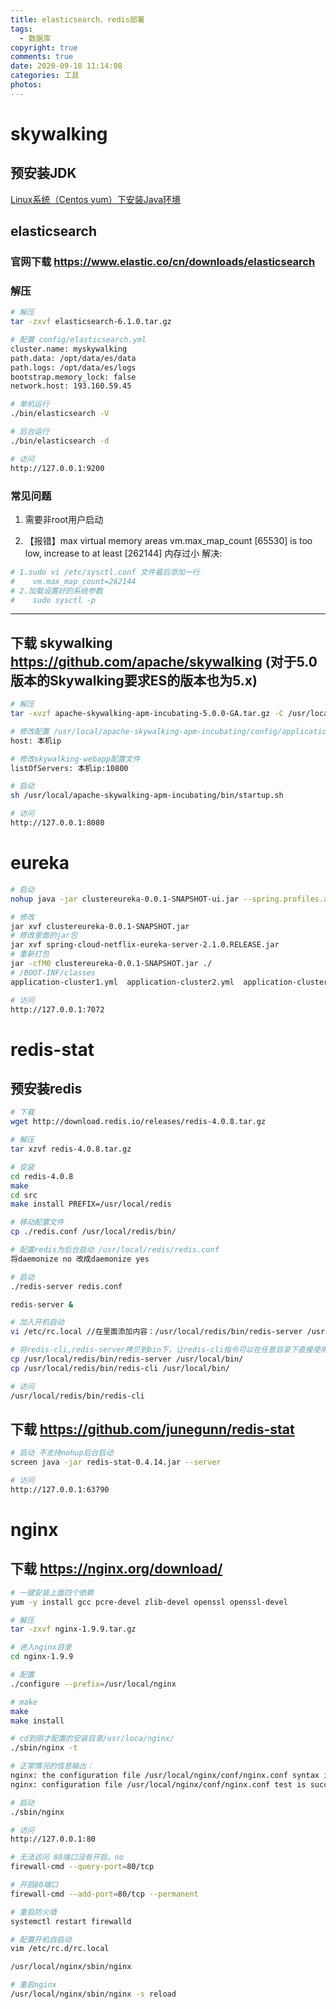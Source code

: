 ```yaml
---
title: elasticsearch、redis部署
tags:
  - 数据库
copyright: true
comments: true
date: 2020-09-18 11:14:08
categories: 工具
photos:
---
```


# skywalking

##  预安装JDK

[Linux系统（Centos yum）下安装Java环境](https://www.cnblogs.com/cosyer/p/7827995.html)

## elasticsearch

### 官网下载 https://www.elastic.co/cn/downloads/elasticsearch

### 解压
```bash
# 解压
tar -zxvf elasticsearch-6.1.0.tar.gz

# 配置 config/elasticsearch.yml
cluster.name: myskywalking
path.data: /opt/data/es/data
path.logs: /opt/data/es/logs
bootstrap.memory_lock: false
network.host: 193.160.59.45

# 单机运行
./bin/elasticsearch -V

# 后台运行
./bin/elasticsearch -d

# 访问
http://127.0.0.1:9200
```

### 常见问题
1. 需要非root用户启动

2. 【报错】max virtual memory areas vm.max_map_count [65530] is too low, increase to at least [262144] 内存过小
解决:
```bash
# 1.sudo vi /etc/sysctl.conf 文件最后添加一行
#    vm.max_map_count=262144
# 2.加载设置好的系统参数
#    sudo sysctl -p
```

---
<!--more-->

## 下载 skywalking https://github.com/apache/skywalking (对于5.0版本的Skywalking要求ES的版本也为5.x)
```bash
# 解压
tar -xvzf apache-skywalking-apm-incubating-5.0.0-GA.tar.gz -C /usr/local/

# 修改配置 /usr/local/apache-skywalking-apm-incubating/config/application.yml 
host: 本机ip

# 修改skywalking-webapp配置文件
listOfServers: 本机ip:10800

# 启动
sh /usr/local/apache-skywalking-apm-incubating/bin/startup.sh

# 访问
http://127.0.0.1:8080
```

# eureka
```bash
# 启动
nohup java -jar clustereureka-0.0.1-SNAPSHOT-ui.jar --spring.profiles.active=cluster2 > eureka_log.log &

# 修改
jar xvf clustereureka-0.0.1-SNAPSHOT.jar
# 修改里面的jar包
jar xvf spring-cloud-netflix-eureka-server-2.1.0.RELEASE.jar
# 重新打包
jar -cfM0 clustereureka-0.0.1-SNAPSHOT.jar ./
# /BOOT-INF/classes 
application-cluster1.yml  application-cluster2.yml  application-cluster3.yml 对应修改hostname，defaultZone其他注册中心地址

# 访问
http://127.0.0.1:7072
```

# redis-stat
## 预安装redis
```bash
# 下载
wget http://download.redis.io/releases/redis-4.0.8.tar.gz

# 解压
tar xzvf redis-4.0.8.tar.gz

# 安装
cd redis-4.0.8
make
cd src
make install PREFIX=/usr/local/redis

# 移动配置文件
cp ./redis.conf /usr/local/redis/bin/

# 配置redis为后台启动 /usr/local/redis/redis.conf 
将daemonize no 改成daemonize yes

# 启动
./redis-server redis.conf

redis-server &

# 加入开机启动
vi /etc/rc.local //在里面添加内容：/usr/local/redis/bin/redis-server /usr/local/redis/etc/redis.conf (意思就是开机调用这段开启redis的命令)

# 将redis-cli,redis-server拷贝到bin下，让redis-cli指令可以在任意目录下直接使用
cp /usr/local/redis/bin/redis-server /usr/local/bin/
cp /usr/local/redis/bin/redis-cli /usr/local/bin/

# 访问
/usr/local/redis/bin/redis-cli
```

## 下载 https://github.com/junegunn/redis-stat
```bash
# 启动 不支持nohup后台启动
screen java -jar redis-stat-0.4.14.jar --server

# 访问
http://127.0.0.1:63790
```

# nginx
## 下载 https://nginx.org/download/
```bash
# 一键安装上面四个依赖
yum -y install gcc pcre-devel zlib-devel openssl openssl-devel

# 解压
tar -zxvf nginx-1.9.9.tar.gz

# 进入nginx目录
cd nginx-1.9.9

# 配置
./configure --prefix=/usr/local/nginx

# make
make
make install

# cd到刚才配置的安装目录/usr/loca/nginx/
./sbin/nginx -t

# 正常情况的信息输出：
nginx: the configuration file /usr/local/nginx/conf/nginx.conf syntax is ok
nginx: configuration file /usr/local/nginx/conf/nginx.conf test is successful

# 启动
./sbin/nginx

# 访问
http://127.0.0.1:80

# 无法访问 80端口没有开启。no
firewall-cmd --query-port=80/tcp

# 开启80端口
firewall-cmd --add-port=80/tcp --permanent

# 重启防火墙
systemctl restart firewalld

# 配置开机自启动
vim /etc/rc.d/rc.local

/usr/local/nginx/sbin/nginx

# 重启nginx
/usr/local/nginx/sbin/nginx -s reload
```
